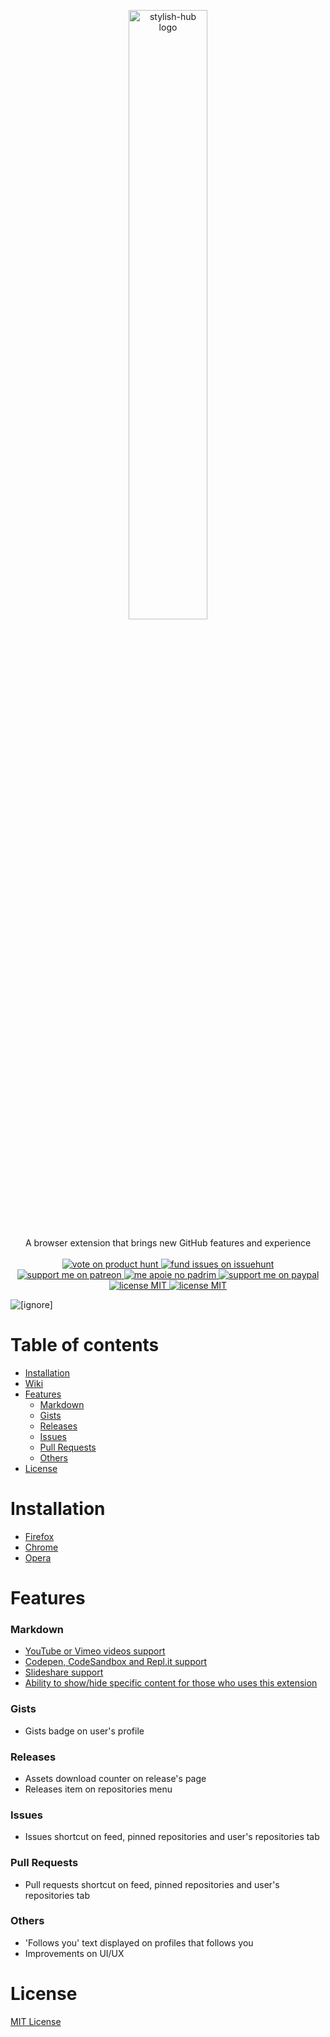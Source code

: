 <p align="center">
  <a href="#logo">
    <img id="logo" src="https://i.imgur.com/7nEuna0.png" width="50%" alt="stylish-hub logo" />
  </a>
</p>

<p align="center">
  A browser extension that brings new GitHub features and experience
  <br><br>
  <a href="https://www.producthunt.com/posts/stylish-hub">
    <img src="https://img.shields.io/badge/vote%20on%20-product hunt-informational?style=flat-square" alt="vote on product hunt"/>
  </a>  
  <a href="https://issuehunt.io/r/daltonmenezes/stylish-hub">
    <img src="https://img.shields.io/badge/fund%20issues%20on-issuehunt-informational?style=flat-square" alt="fund issues on issuehunt" />
  </a>  
  <a href="https://www.patreon.com/daltonmenezes">
    <img src="https://img.shields.io/badge/support%20on-patreon-informational?style=flat-square" alt="support me on patreon" />
  </a>
  <a href="https://www.padrim.com.br/daltonmenezes">
    <img src="https://img.shields.io/badge/apoie%20no-padrim-informational?style=flat-square" alt="me apoie no padrim" />
  </a>  
  <a href="https://paypal.me/daltonmenezes">
    <img src="https://img.shields.io/badge/support%20on-paypal-informational?style=flat-square" alt="support me on paypal" />
  </a>
  <a href="#">
    <img src="https://img.shields.io/badge/version%20-v1.0.0-informational?style=flat-square" alt="license MIT" />
  </a>  
  <a href="https://github.com/daltonmenezes/stylish-hub/blob/master/README.md">
    <img src="https://img.shields.io/badge/license%20-MIT-informational?style=flat-square" alt="license MIT" />
  </a>
</p>

<img src="https://i.imgur.com/LOrypth.png" alt="[ignore]"/>

<p alt="type:video autoplay" value="https://www.youtube.com/watch?v=a0T5yN_3z2I"></p>

# Table of contents
- [Installation](#installation)
- [Wiki](https://github.com/daltonmenezes/stylish-hub/wiki)
- [Features](#features)
  - [Markdown](#markdown)
  - [Gists](#gists)
  - [Releases](#releases)
  - [Issues](#issues)
  - [Pull Requests](#pull-requests)
  - [Others](#others)
- [License](#license)

# Installation
- [Firefox](https://addons.mozilla.org/en-US/firefox/addon/stylish-hub/)
- [Chrome](https://github.com/daltonmenezes/stylish-hub/blob/master/CHROME_INSTRUCTIONS.md)
- [Opera](https://addons.opera.com/en/extensions/details/stylish-hub/)

# Features

### Markdown
- [YouTube or Vimeo videos support](https://github.com/daltonmenezes/stylish-hub/wiki/Adding-Videos)
- [Codepen, CodeSandbox and Repl.it support](https://github.com/daltonmenezes/stylish-hub/wiki/Adding-Code-Editors)
- [Slideshare support](https://github.com/daltonmenezes/stylish-hub/wiki/Adding-Slides)
- [Ability to show/hide specific content for those who uses this extension](https://github.com/daltonmenezes/stylish-hub/wiki/Hiding-contents)

### Gists
- Gists badge on user's profile

### Releases
- Assets download counter on release's page
- Releases item on repositories menu

### Issues
- Issues shortcut on feed, pinned repositories and user's repositories tab

### Pull Requests
- Pull requests shortcut on feed, pinned repositories and user's repositories tab

### Others
- 'Follows you' text displayed on profiles that follows you
- Improvements on UI/UX

# License
[MIT License](https://github.com/daltonmenezes/stylish-hub/blob/master/LICENSE)
